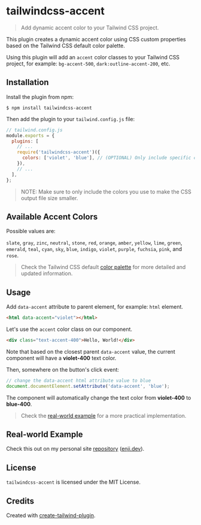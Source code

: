 # tailwindcss-accent

> Add dynamic accent color to your Tailwind CSS project.

This plugin creates a dynamic accent color using CSS custom properties based on the Tailwind CSS default color palette.

Using this plugin will add an `accent` color classes to your Tailwind CSS project, for example: `bg-accent-500`, `dark:outline-accent-200`, etc.

## Installation

Install the plugin from npm:

```
$ npm install tailwindcss-accent
```

Then add the plugin to your `tailwind.config.js` file:

```js
// tailwind.config.js
module.exports = {
  plugins: [
    // ...
    require('tailwindcss-accent')({
      colors: ['violet', 'blue'], // (OPTIONAL) Only include specific color(s).
    }),
    // ...
  ],
};
```

> NOTE: Make sure to only include the colors you use to make the CSS output file size smaller.

## Available Accent Colors

Possible values are:

`slate`, `gray`, `zinc`, `neutral`, `stone`, `red`, `orange`, `amber`, `yellow`, `lime`, `green`, `emerald`, `teal`, `cyan`, `sky`, `blue`, `indigo`, `violet`, `purple`, `fuchsia`, `pink`, and `rose`.

> Check the Tailwind CSS default [color palette](https://tailwindcss.com/docs/customizing-colors) for more detailed and updated information.

## Usage

Add `data-accent` attribute to parent element, for example: `html` element.

```html
<html data-accent="violet"></html>
```

Let's use the `accent` color class on our component.

```html
<div class="text-accent-400">Hello, World!</div>
```

Note that based on the closest parent `data-accent` value, the current component will have a **violet-400** text color.

Then, somewhere on the button's click event:

```js
// change the data-accent html attribute value to blue
document.documentElement.setAttribute('data-accent', 'blue');
```

The component will automatically change the text color from **violet-400** to **blue-400**.

> Check the [real-world example](#real-world-example) for a more practical implementation.

## Real-world Example

Check this out on my personal site [repository](https://github.com/enjidev/enji.dev) ([enji.dev](https://enji.dev)).

## License

`tailwindcss-accent` is licensed under the MIT License.

## Credits

Created with [create-tailwind-plugin](https://github.com/Landish/create-tailwind-plugin).
